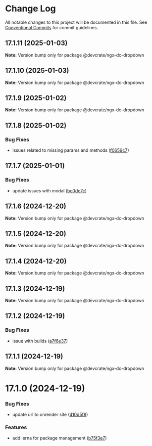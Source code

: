 # Change Log

All notable changes to this project will be documented in this file.
See [Conventional Commits](https://conventionalcommits.org) for commit guidelines.

## 17.1.11 (2025-01-03)

**Note:** Version bump only for package @devcrate/ngx-dc-dropdown





## 17.1.10 (2025-01-03)

**Note:** Version bump only for package @devcrate/ngx-dc-dropdown





## 17.1.9 (2025-01-02)

**Note:** Version bump only for package @devcrate/ngx-dc-dropdown





## 17.1.8 (2025-01-02)


### Bug Fixes

* issues related to missing params and methods ([f0659c7](https://github.com/danda-panda-bytes/devcrate/commit/f0659c732241d4f252e1552ebab5bfa3a219be2e))





## 17.1.7 (2025-01-01)


### Bug Fixes

* update issues with modal ([bc0dc7c](https://github.com/danda-panda-bytes/devcrate/commit/bc0dc7c1aee8015e8798966c88e790ddc0525c24))





## 17.1.6 (2024-12-20)

**Note:** Version bump only for package @devcrate/ngx-dc-dropdown





## 17.1.5 (2024-12-20)

**Note:** Version bump only for package @devcrate/ngx-dc-dropdown





## 17.1.4 (2024-12-20)

**Note:** Version bump only for package @devcrate/ngx-dc-dropdown





## 17.1.3 (2024-12-19)

**Note:** Version bump only for package @devcrate/ngx-dc-dropdown





## 17.1.2 (2024-12-19)


### Bug Fixes

* issue with builds ([a7f6e37](https://github.com/danda-panda-bytes/devcrate/commit/a7f6e377117525945a8ef70dcc209b07eb8517d5))





## 17.1.1 (2024-12-19)

**Note:** Version bump only for package @devcrate/ngx-dc-dropdown





# 17.1.0 (2024-12-19)


### Bug Fixes

* update url to onrender site ([410d5f8](https://github.com/danda-panda-bytes/devcrate/commit/410d5f83dfb7bfe5cab62ff3a84f499d599ca9cd))


### Features

* add lerna for package management ([b75f3e7](https://github.com/danda-panda-bytes/devcrate/commit/b75f3e7a414d7e7b02df9de17529212ae14f9169))
